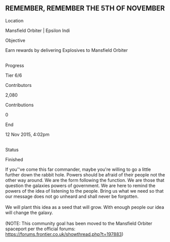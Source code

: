 ## REMEMBER, REMEMBER THE 5TH OF NOVEMBER

Location

Mansfield Orbiter \| Epsilon Indi

Objective

Earn rewards by delivering Explosives to Mansfield Orbiter

\
Progress

Tier 6/6

Contributors

2,080

Contributions

0

End

12 Nov 2015, 4:02pm

\
Status

Finished

If you\'\'ve come this far commander, maybe you\'re willing to go a
little further down the rabbit hole. Powers should be afraid of their
people not the other way around. We are the form following the function.
We are those that question the galaxies powers of government. We are
here to remind the powers of the idea of listening to the people. Bring
us what we need so that our message does not go unheard and shall never
be forgotten.\
\
We will plant this idea as a seed that will grow. With enough people our
idea will change the galaxy.\
\
(NOTE: This community goal has been moved to the Mansfield Orbiter
spaceport per the official forums:
<https://forums.frontier.co.uk/showthread.php?t=197883>)

